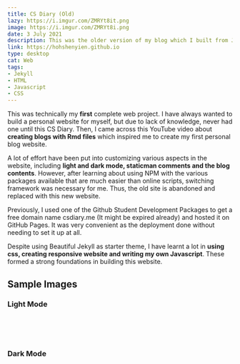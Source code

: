 ```yaml
---
title: CS Diary (Old)
lazy: https://i.imgur.com/ZMRYt8it.png
image: https://i.imgur.com/ZMRYt8i.png
date: 3 July 2021
description: This was the older version of my blog which I built from Jekyll that built my basics in web development.
link: https://hohshenyien.github.io
type: desktop
cat: Web
tags:
- Jekyll
- HTML
- Javascript
- CSS
---
```


This was technically my **first** complete web project. I have always wanted to build a personal website for myself, but
due to lack of knowledge, never had one until this CS Diary. Then, I came across this 
<h-link href="https://www.youtube.com/watch?v=wCOInE7-E0I" target="_blank">YouTube video</h-link>
about **creating blogs with Rmd files** which inspired me to create my first personal blog website.

A lot of effort have been put into customizing various aspects in the website, including **light and dark mode, 
staticman comments and the blog contents**. However, after learning about using NPM with the various packages available
that are much easier than online scripts, switching framework was necessary for me. Thus, the old site is 
abandoned and replaced with this new website.

Previously, I used one of the <h-link href="https://education.github.com/pack" target="_blank">Github Student 
Development Packages </h-link> to get a free domain name <h-link href="https://csdiary.me">csdiary.me</h-link> (It might
be expired already) and hosted it on <h-link href="https://pages.github.com/">GitHub Pages</h-link>. It was very
convenient as the deployment done without needing to set it up at all. 

Despite using <h-link href="https://beautifuljekyll.com/">Beautiful Jekyll</h-link> as starter theme, I have learnt
a lot in **using css, creating responsive website and writing my own Javascript**. These formed a strong
foundations in building this website.

<div class="wide">
<v-divider class="my-5"></v-divider>

<h2 class="text-center"> Sample Images</h2>

### Light Mode

<br>

  <v-row>
    <v-col cols="12" md="6">
      <v-img src="https://i.imgur.com/DFQby1z.png" lazy-src="https://i.imgur.com/DFQby1zt.png" height="900px" position="top center"></v-img>
    </v-col>
  <v-col cols="12" md="6">
      <v-img src="https://i.imgur.com/8aD0bUK.png" lazy-src="https://i.imgur.com/8aD0bUKt.png" height="900px" position="top center"></v-img>
    </v-col>
  </v-row>
  <br>
  <br>
  
  ### Dark Mode
  
<br>
  <v-row>
    <v-col cols="12" md="6">
      <v-img src="https://i.imgur.com/Do4t4Xk.png" lazy-src="https://i.imgur.com/DFQby1zt.png" height="900px" position="top center"></v-img>
    </v-col>
  <v-col cols="12" md="6">
      <v-img src="https://i.imgur.com/hBMUI5m.png" lazy-src="https://i.imgur.com/hBMUI5mt.png" height="900px" position="top center"></v-img>
    </v-col>
  </v-row>
</div>
